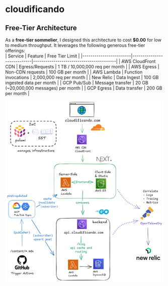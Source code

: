 # cloudificando 
## Free-Tier Architecture  

As a **free-tier sommelier**, I designed this architecture to cost **$0.00** for low to medium throughput. It leverages the following generous free-tier offerings:  
| Service                | Feature                    | Free Tier Limit                         |
|------------------------|----------------------------|-----------------------------------------|
| AWS CloudFront CDN     | Egress/Requests            | 1 TB / 10,000,000 req per month         |
| AWS Egress             | Non-CDN requests           | 100 GB per month                        |
| AWS Lambda             | Function invocations       | 2,000,000 req per month                 |
| New Relic              | Data Ingest                | 100 GB ingested data per month          |
| GCP Pub/Sub            | Message transfer           | 20 GB (~20,000,000 messages) per month  |
| GCP Egress             | Data transfer              | 200 GB per month                        |

![loading-diagram](_diagram.png)